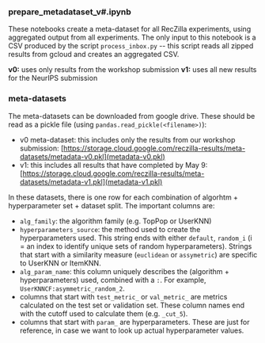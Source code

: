 ### prepare_metadataset_v#.ipynb

These notebooks create a meta-dataset for all RecZilla experiments, using aggregated output from all experiments. The only input to this notebook is a CSV produced by the script `process_inbox.py` -- this script reads all zipped results from gcloud and creates an aggregated CSV.

**v0:** uses only results from the workshop submission
**v1:** uses all new results for the NeurIPS submission
 
### meta-datasets

The meta-datasets can be downloaded from google drive. These should be read as a pickle file (using `pandas.read_pickle(<filename>)`):
- v0 meta-dataset: this includes only the results from our workshop submission: [https://storage.cloud.google.com/reczilla-results/meta-datasets/metadata-v0.pkl](metadata-v0.pkl)
- v1: this includes all results that have completed by May 9: [https://storage.cloud.google.com/reczilla-results/meta-datasets/metadata-v1.pkl](metadata-v1.pkl)
  
In these datasets, there is one row for each combination of algorhtm + hyperparameter set + dataset split. The important columns are:
- `alg_family`: the algorithm family (e.g. TopPop or UserKNN)
- `hyperparameters_source`: the method used to create the hyperparameters used. This string ends with either `default`, `random_i` (i = an index to identify unique sets of random hyperparameters). Strings that start with a similarity measure (`euclidean` or `assymetric`) are specific to UserKNN or ItemKNN.
- `alg_param_name`: this column uniquely describes the (algorithm + hyperparameters) used, combined with a `:`. For example, `UserKNNCF:asymmetric_random_2`.
- columns that start with `test_metric_` or `val_metric_` are metrics calculated on the test set or validation set. These column names end with the cutoff used to calculate them (e.g. `_cut_5`).
- columns that start with `param_` are hyperparameters. These are just for reference, in case we want to look up actual hyperparameter values.

